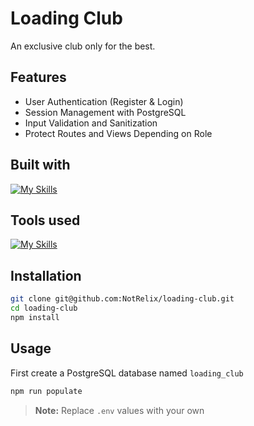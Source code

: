 # Loading Club
An exclusive club only for the best.

## Features
- User Authentication (Register & Login)
- Session Management with PostgreSQL
- Input Validation and Sanitization
- Protect Routes and Views Depending on Role

## Built with
[![My Skills](https://skillicons.dev/icons?i=css,js)](https://skillicons.dev)

## Tools used
[![My Skills](https://skillicons.dev/icons?i=nodejs,express,postgresql)](https://skillicons.dev)

## Installation
```bash
git clone git@github.com:NotRelix/loading-club.git
cd loading-club
npm install
```

## Usage
First create a PostgreSQL database named `loading_club`
```bash
npm run populate
```
> **Note:** Replace `.env` values with your own
